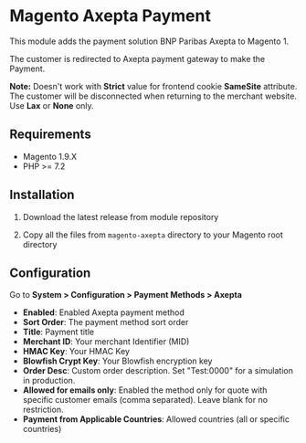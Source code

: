 # Magento Axepta Payment

This module adds the payment solution BNP Paribas Axepta to Magento 1. 

The customer is redirected to Axepta payment gateway to make the Payment.

**Note:** Doesn't work with **Strict** value for frontend cookie **SameSite** attribute. The customer will be disconnected when returning to the merchant website. Use **Lax** or **None** only.

## Requirements

- Magento 1.9.X
- PHP >= 7.2

## Installation

1. Download the latest release from module repository

2. Copy all the files from `magento-axepta` directory to your Magento root directory

## Configuration

Go to **System > Configuration > Payment Methods > Axepta**

- **Enabled**: Enabled Axepta payment method
- **Sort Order**: The payment method sort order
- **Title**: Payment title
- **Merchant ID**: Your merchant Identifier (MID)
- **HMAC Key**: Your HMAC Key
- **Blowfish Crypt Key**: Your Blowfish encryption key
- **Order Desc**: Custom order description. Set "Test:0000" for a simulation in production.
- **Allowed for emails only**: Enabled the method only for quote with specific customer emails (comma separated). Leave blank for no restriction.
- **Payment from Applicable Countries**: Allowed countries (all or specific countries)